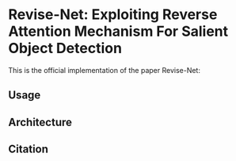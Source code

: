 # Revise-Net: Exploiting Reverse Attention Mechanism For Salient Object Detection

This is the official implementation of the paper Revise-Net:

## Usage

## Architecture

## Citation
 
